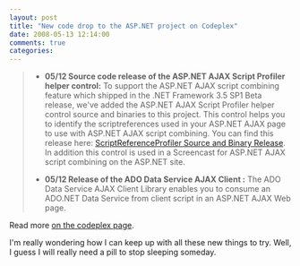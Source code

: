 ```yaml
---
layout: post
title: "New code drop to the ASP.NET project on Codeplex"
date: 2008-05-13 12:14:00
comments: true
categories: 
---
```


<blockquote>
<ul>
<li><strong>05/12 Source code release of the ASP.NET AJAX Script Profiler helper control:</strong> To support the ASP.NET AJAX script combining feature which shipped in the .NET Framework 3.5 SP1 Beta release, we've added the ASP.NET AJAX Script Profiler helper control source and binaries to this project. This control helps you to identify the scriptreferences used in your ASP.NET AJAX page to use with ASP.NET AJAX script combining. You can find this release here: <a href="http://www.codeplex.com/aspnet/Release/ProjectReleases.aspx?ReleaseId=13356">ScriptReferenceProfiler Source and Binary Release</a>. In addition this control is used in a Screencast for ASP.NET AJAX script combining on the ASP.NET site. </li>
</ul>
<ul>
<li><strong>05/12 Release of the ADO Data Service AJAX Client :</strong> The ADO Data Service AJAX Client Library enables you to consume an ADO.NET Data Service from client script in an ASP.NET AJAX Web page. </li>
</ul>
</blockquote>
<p>Read more <a href="http://www.codeplex.com/aspnet">on the codeplex page</a>.</p>
<p>I'm really wondering how I can keep up with all these new things to try. Well, I guess I will really need a pill to stop sleeping someday.</p>